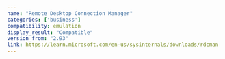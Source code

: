 ```yaml
---
name: "Remote Desktop Connection Manager"
categories: ['business']
compatibility: emulation
display_result: "Compatible"
version_from: "2.93"
link: https://learn.microsoft.com/en-us/sysinternals/downloads/rdcman
---
```


